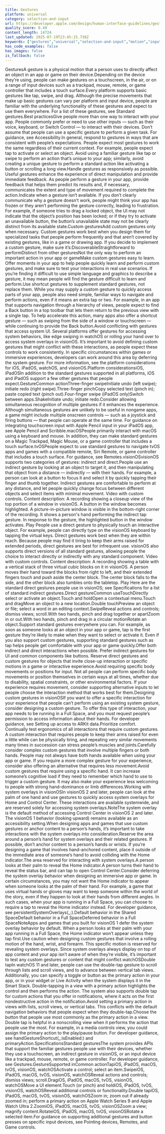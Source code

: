 ```yaml
---
title: Gestures
platform: universal
category: selection-and-input
url: https://developer.apple.com/design/human-interface-guidelines/gestures
quality_score: 0.49
content_length: 14724
last_updated: 2025-07-19T23:45:15.738Z
keywords: ["gestures","universal","selection-and-input","motion","input","accessibility","feedback","design","navigation","system","controls","buttons","status"]
has_code_examples: false
has_images: false
is_fallback: false
---
```


GesturesA gesture is a physical motion that a person uses to directly affect an object in an app or game on their device.Depending on the device they’re using, people can make gestures on a touchscreen, in the air, or on a range of input devices such as a trackpad, mouse, remote, or game controller that includes a touch surface.Every platform supports basic gestures like tap, swipe, and drag. Although the precise movements that make up basic gestures can vary per platform and input device, people are familiar with the underlying functionality of these gestures and expect to use them everywhere. For a list of these gestures, see Standard gestures.Best practicesGive people more than one way to interact with your app. People commonly prefer or need to use other inputs — such as their voice, keyboard, or Switch Control — to interact with their devices. Don’t assume that people can use a specific gesture to perform a given task. For guidance, see Accessibility.In general, respond to gestures in ways that are consistent with people’s expectations. People expect most gestures to work the same regardless of their current context. For example, people expect tap to activate or select an object. Avoid using a familiar gesture like tap or swipe to perform an action that’s unique to your app; similarly, avoid creating a unique gesture to perform a standard action like activating a button or scrolling a long view.Handle gestures as responsively as possible. Useful gestures enhance the experience of direct manipulation and provide immediate feedback. As people perform a gesture in your app, provide feedback that helps them predict its results and, if necessary, communicates the extent and type of movement required to complete the action.Indicate when a gesture isn’t available. If you don’t clearly communicate why a gesture doesn’t work, people might think your app has frozen or they aren’t performing the gesture correctly, leading to frustration. For example, if someone tries to drag a locked object, the UI may not indicate that the object’s position has been locked; or if they try to activate an unavailable button, the button’s unavailable state may not be clearly distinct from its available state.Custom gesturesAdd custom gestures only when necessary. Custom gestures work best when you design them for specialized tasks that people perform frequently and that aren’t covered by existing gestures, like in a game or drawing app. If you decide to implement a custom gesture, make sure it’s:DiscoverableStraightforward to performDistinct from other gesturesNot the only way to perform an important action in your app or gameMake custom gestures easy to learn. Offer moments in your app to help people quickly learn and perform custom gestures, and make sure to test your interactions in real use scenarios. If you’re finding it difficult to use simple language and graphics to describe a gesture, it may mean people will find the gesture difficult to learn and perform.Use shortcut gestures to supplement standard gestures, not replace them. While you may supply a custom gesture to quickly access parts of your app, people also need simple, familiar ways to navigate and perform actions, even if it means an extra tap or two. For example, in an app that supports navigation through a hierarchy of views, people expect to find a Back button in a top toolbar that lets them return to the previous view with a single tap. To help accelerate this action, many apps also offer a shortcut gesture — such as swiping from the side of a window or touchscreen — while continuing to provide the Back button.Avoid conflicting with gestures that access system UI. Several platforms offer gestures for accessing system behaviors, like edge swiping in watchOS or rolling your hand over to access system overlays in visionOS. It’s important to avoid defining custom gestures that might conflict with these interactions, as people expect these controls to work consistently. In specific circumstances within games or immersive experiences, developers can work around this area by deferring the system gesture. For more information, see the platform considerations for iOS, iPadOS, watchOS, and visionOS.Platform considerationsiOS, iPadOSIn addition to the standard gestures supported in all platforms, iOS and iPadOS support a few other gestures that people expect.GestureCommon actionThree-finger swipeInitiate undo (left swipe); initiate redo (right swipe).Three-finger pinchCopy selected text (pinch in); paste copied text (pinch out).Four-finger swipe (iPadOS only)Switch between apps.ShakeInitiate undo; initiate redo.Consider allowing simultaneous recognition of multiple gestures if it enhances the experience. Although simultaneous gestures are unlikely to be useful in nongame apps, a game might include multiple onscreen controls — such as a joystick and firing buttons — that people can operate at the same time. For guidance on integrating touchscreen input with Apple Pencil input in your iPadOS app, see Apple Pencil and Scribble.macOSPeople primarily interact with macOS using a keyboard and mouse. In addition, they can make standard gestures on a Magic Trackpad, Magic Mouse, or a game controller that includes a touch surface.tvOSPeople expect to use standard gestures to navigate tvOS apps and games with a compatible remote, Siri Remote, or game controller that includes a touch surface. For guidance, see Remotes.visionOSvisionOS supports two categories of gestures: indirect and direct.People use an indirect gesture by looking at an object to target it, and then manipulating that object from a distance — indirectly — with their hands. For example, a person can look at a button to focus it and select it by quickly tapping their finger and thumb together. Indirect gestures are comfortable to perform at any distance, and let people quickly change focus between different objects and select items with minimal movement. Video with custom controls. Content description: A recording showing a closeup view of the top portion of a window in visionOS. A button in the window becomes highlighted. A picture-in-picture window is visible in the bottom-right corner of the recording. It shows a person's hand performing the indirect tap gesture. In response to the gesture, the highlighted button in the window activates. Play People use a direct gesture to physically touch an interactive object. For example, people can directly type on the visionOS keyboard by tapping the virtual keys. Direct gestures work best when they are within reach. Because people may find it tiring to keep their arms raised for extended periods, direct gestures are best for infrequent use. visionOS also supports direct versions of all standard gestures, allowing people the choice to interact directly or indirectly with any standard component. Video with custom controls. Content description: A recording showing a table with a vertical stack of three virtual cubic blocks on it in visionOS. A person moves their hand toward the blocks from right to left, and their extended fingers touch and push aside the center block. The center block falls to the side, and the other block also tumbles onto the tabletop. Play Here are the standard direct gestures people use in visionOS; see Specifications for a list of standard indirect gestures.Direct gestureCommon useTouchDirectly select or activate an object.Touch and holdOpen a contextual menu.Touch and dragMove an object to a new location.Double touchPreview an object or file; select a word in an editing context.SwipeReveal actions and controls; dismiss views; scroll.With two hands, pinch and drag together or apartZoom in or out.With two hands, pinch and drag in a circular motionRotate an object.Support standard gestures everywhere you can. For example, as soon as someone looks at an object in your app or game, tap is the first gesture they’re likely to make when they want to select or activate it. Even if you also support custom gestures, supporting standard gestures such as tap helps people get comfortable with your app or game quickly.Offer both indirect and direct interactions when possible. Prefer indirect gestures for UI and common components like buttons. Reserve direct gestures and custom gestures for objects that invite close-up interaction or specific motions in a game or interactive experience.Avoid requiring specific body movements or positions for input. Not all people can perform specific body movements or position themselves in certain ways at all times, whether due to disability, spatial constraints, or other environmental factors. If your experience requires movement, consider supporting alternative inputs to let people choose the interaction method that works best for them.Designing custom gestures in visionOSIf you want to offer a specific interaction for your experience that people can’t perform using an existing system gesture, consider designing a custom gesture. To offer this type of interaction, your app needs to be running in a Full Space, and you must request people’s permission to access information about their hands. For developer guidance, see Setting up access to ARKit data.Prioritize comfort. Continually test ergonomics of all interactions that require custom gestures. A custom interaction that requires people to keep their arms raised for even a little while can be physically tiring, and repeating very similar movements many times in succession can stress people’s muscles and joints.Carefully consider complex custom gestures that involve multiple fingers or both hands. People may not always have both hands available when using your app or game. If you require a more complex gesture for your experience, consider also offering an alternative that requires less movement.Avoid custom gestures that require using a specific hand. It can increase someone’s cognitive load if they need to remember which hand to use to trigger a custom gesture. It may also make your experience less welcoming to people with strong hand-dominance or limb differences.Working with system overlays in visionOSIn visionOS 2 and later, people can look at the palm of one hand and use gestures to quickly access system overlays for Home and Control Center. These interactions are available systemwide, and are reserved solely for accessing system overlays.NoteThe system overlay is the default method of accessing Control Center in visionOS 2 and later. The visionOS 1 behavior (looking upward) remains available as an accessibility setting.When designing apps and games that use custom gestures or anchor content to a person’s hands, it’s important to take interactions with the system overlays into consideration.Reserve the area around a person’s hand for system overlays and their related gestures. If possible, don’t anchor content to a person’s hands or wrists. If you’re designing a game that involves hand-anchored content, place it outside of the immediate area of someone’s hand to avoid colliding with the Home indicator.The area reserved for interacting with system overlays.A person looks at their palm to reveal the Home indicator.A person turns their hand to reveal the status bar, and can tap to open Control Center.Consider deferring the system overlay behavior when designing an immersive app or game. In certain circumstances, you may not want the Home indicator to appear when someone looks at the palm of their hand. For example, a game that uses virtual hands or gloves may want to keep someone within the world of the story, even if they happen to look at their hands from different angles. In such cases, when your app is running in a Full Space, you can choose to require a tap to reveal the Home indicator instead. For developer guidance, see persistentSystemOverlays(\_:).Default behavior in the Shared SpaceDefault behavior in a Full SpaceDeferred behavior in a Full SpaceNoteApps and games that you built for visionOS 1 defer the system overlay behavior by default. When a person looks at their palm with your app running in a Full Space, the Home indicator won’t appear unless they tap first.Use caution when designing custom gestures that involve a rolling motion of the hand, wrist, and forearm. This specific motion is reserved for revealing system overlays. Since system overlays always display on top of app content and your app isn’t aware of when they’re visible, it’s important to test any custom gestures or content that might conflict.watchOSDouble tapIn watchOS 11 and later, people can use the double-tap gesture to scroll through lists and scroll views, and to advance between vertical tab views. Additionally, you can specify a toggle or button as the primary action in your app, or in your widget or Live Activity when the system displays it in the Smart Stack. Double-tapping in a view with a primary action highlights the control and then performs the action. The system also supports double tap for custom actions that you offer in notifications, where it acts on the first nondestructive action in the notification.Avoid setting a primary action in views with lists, scroll views, or vertical tabs. This conflicts with the default navigation behaviors that people expect when they double-tap.Choose the button that people use most commonly as the primary action in a view. Double tap is helpful in a nonscrolling view when it performs the action that people use the most. For example, in a media controls view, you could assign the primary action to the play/pause button. For developer guidance, see handGestureShortcut(\_:isEnabled:) and primaryAction.SpecificationsStandard gesturesThe system provides APIs that support the familiar gestures people use with their devices, whether they use a touchscreen, an indirect gesture in visionOS, or an input device like a trackpad, mouse, remote, or game controller. For developer guidance, see Gestures.GestureSupported inCommon actionTapiOS, iPadOS, macOS, tvOS, visionOS, watchOSActivate a control; select an item.SwipeiOS, iPadOS, macOS, tvOS, visionOS, watchOSReveal actions and controls; dismiss views; scroll.DragiOS, iPadOS, macOS, tvOS, visionOS, watchOSMove a UI element.Touch (or pinch) and holdiOS, iPadOS, tvOS, visionOS, watchOSReveal additional controls or functionality.Double tapiOS, iPadOS, macOS, tvOS, visionOS, watchOSZoom in; zoom out if already zoomed in; perform a primary action on Apple Watch Series 9 and Apple Watch Ultra 2.ZoomiOS, iPadOS, macOS, tvOS, visionOSZoom a view; magnify content.RotateiOS, iPadOS, macOS, tvOS, visionOSRotate a selected item.For guidance on supporting additional gestures and button presses on specific input devices, see Pointing devices, Remotes, and Game controls.